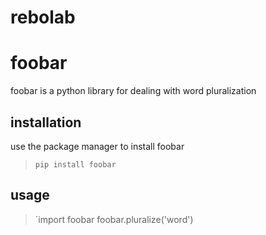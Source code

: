 # rebolab
# **foobar**
foobar is a python library for dealing with word pluralization

## installation
use the package manager [](pip) to install foobar

> `pip install foobar`
## usage
> `import foobar
foobar.pluralize('word') <!-- # return 'words -->
